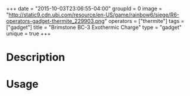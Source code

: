 +++
date = "2015-10-03T23:06:55-04:00"
groupId = 0
image = "http://static9.cdn.ubi.com/resource/en-US/game/rainbow6/siege/R6-operators-gadget-thermite_229903.png"
operators = ["thermite"]
tags = ["gadget"]
title = "Brimstone BC-3 Exothermic Charge"
type = "gadget"
unique = true
+++

# Description



# Usage
